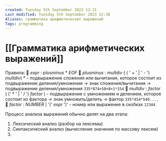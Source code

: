```yaml
---
created: Tuesday 5th September 2023 12:31
Last modified: Tuesday 5th September 2023 12:30
Aliases: грамматика арифметических выражений
Tags: programming
---
```

 
# [[Грамматика арифметических выражений]]

Правила:
📌 *expr* : *plusminus* *  *EOF*
📌 *plusminus* : *multdiv* ( ( ' + ' | ' - ') *multdiv*) * - подвыражение сложения или вычитания, которое состоит из подвыражение деления/умножения -> знак сложения/вычитания -> подвыражение деления/умножения `335*874+58+8+1*154`
📌 *multdiv* : *factor* ( (' * ' | ' / ') *factor* ) - подвыражение с умножением и делением, которое состоит из фактора -> знак умножить/делить -> фактор  `335*454*549....`
📌 *factor* : *NUMBER* | '(' *expr* ')' - номер или выражение в скобках `12344`

Процесс анализа выражений обычно делят на два этапа:
1. Лексический анализ (разбор на лексемы)
2. Синтаксический анализ (вычисление значения по массиву лексем)
3. 